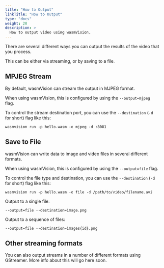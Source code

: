 ```yaml
---
title: "How to Output"
linkTitle: "How to Output"
type: "docs"
weight: 20
description: >
  How to output video using wasmVision.
---
```


There are several different ways you can output the results of the video that you process.

This can be either via streaming, or by saving to a file.

## MPJEG Stream

By default, wasmVision can stream the output in MJPEG format.

When using wasmVision, this is configured by using the `--output=mjpeg` flag.

To control the stream destination port, you can use the `--destination` (`-d` for short) flag like this:

```shell
wasmvision run -p hello.wasm -o mjpeg -d :8081
```

## Save to File

wasmVision can write data to image and video files in several different formats.

When using wasmVision, this is configured by using the `--output=file` flag.

To control the file type and destination, you can use the `--destination` (`-d` for short) flag like this:

```shell
wasmvision run -p hello.wasm -o file -d /path/to/video/filename.avi
```

Output to a single file:

```shell
--output=file --destination=image.png
```

Output to a sequence of files:

```shell
--output=file --destination=images{id}.png
```

## Other streaming formats

You can also output streams in a number of different formats using GStreamer. More info about this will go here soon.
